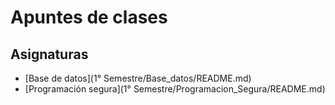 # Apuntes de clases

## Asignaturas

- [Base de datos](1° Semestre/Base_datos/README.md)
- [Programación segura](1° Semestre/Programacion_Segura/README.md)
